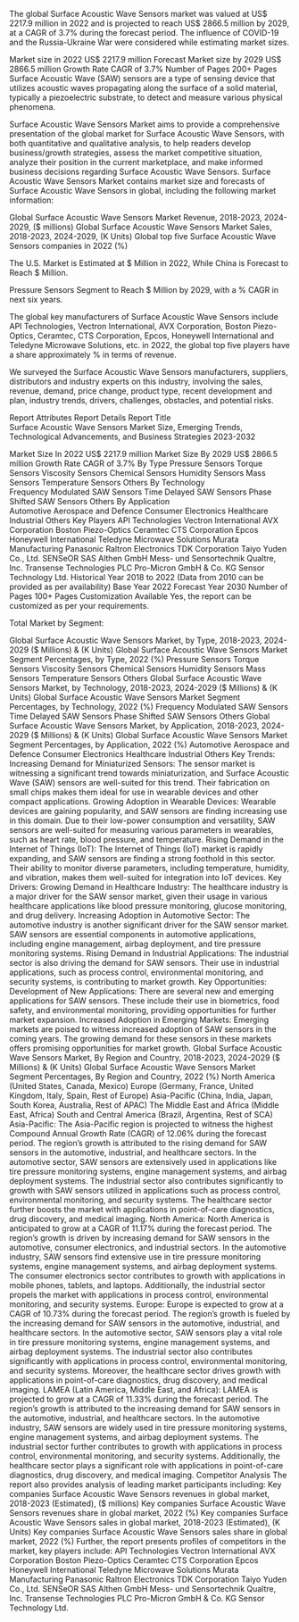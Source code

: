 The global Surface Acoustic Wave Sensors market was valued at US$ 2217.9 million in 2022 and is projected to reach US$ 2866.5 million by 2029, at a CAGR of 3.7% during the forecast period. The influence of COVID-19 and the Russia-Ukraine War were considered while estimating market sizes.

Market size in 2022	US$ 2217.9 million	Forecast Market size by 2029	US$ 2866.5 million
Growth Rate	CAGR of 3.7%	Number of Pages	200+ Pages
Surface Acoustic Wave (SAW) sensors are a type of sensing device that utilizes acoustic waves propagating along the surface of a solid material, typically a piezoelectric substrate, to detect and measure various physical phenomena.

Surface Acoustic Wave Sensors Market aims to provide a comprehensive presentation of the global market for Surface Acoustic Wave Sensors, with both quantitative and qualitative analysis, to help readers develop business/growth strategies, assess the market competitive situation, analyze their position in the current marketplace, and make informed business decisions regarding Surface Acoustic Wave Sensors. Surface Acoustic Wave Sensors Market contains market size and forecasts of Surface Acoustic Wave Sensors in global, including the following market information:

Global Surface Acoustic Wave Sensors Market Revenue, 2018-2023, 2024-2029, ($ millions)
Global Surface Acoustic Wave Sensors Market Sales, 2018-2023, 2024-2029, (K Units)
Global top five Surface Acoustic Wave Sensors companies in 2022 (%)


The U.S. Market is Estimated at $ Million in 2022, While China is Forecast to Reach $ Million.

Pressure Sensors Segment to Reach $ Million by 2029, with a % CAGR in next six years.

The global key manufacturers of Surface Acoustic Wave Sensors include API Technologies, Vectron International, AVX Corporation, Boston Piezo-Optics, Ceramtec, CTS Corporation, Epcos, Honeywell International and Teledyne Microwave Solutions, etc. in 2022, the global top five players have a share approximately % in terms of revenue.

We surveyed the Surface Acoustic Wave Sensors manufacturers, suppliers, distributors and industry experts on this industry, involving the sales, revenue, demand, price change, product type, recent development and plan, industry trends, drivers, challenges, obstacles, and potential risks.

Report Attributes	Report Details
Report Title	
Surface Acoustic Wave Sensors Market Size, Emerging Trends, Technological Advancements, and Business Strategies 2023-2032

Market Size In 2022	US$ 2217.9 million
Market Size By 2029	US$ 2866.5 million
Growth Rate	CAGR of 3.7%
By Type	
Pressure Sensors
Torque Sensors
Viscosity Sensors
Chemical Sensors
Humidity Sensors
Mass Sensors
Temperature Sensors
Others
By Technology	
Frequency Modulated SAW Sensors
Time Delayed SAW Sensors
Phase Shifted SAW Sensors
Others
By Application	
Automotive
Aerospace and Defence
Consumer Electronics
Healthcare
Industrial
Others
Key Players	
API Technologies
Vectron International
AVX Corporation
Boston Piezo-Optics
Ceramtec
CTS Corporation
Epcos
Honeywell International
Teledyne Microwave Solutions
Murata Manufacturing
Panasonic
Raltron Electronics
TDK Corporation
Taiyo Yuden Co., Ltd.
SENSeOR SAS
Althen GmbH Mess- und Sensortechnik
Qualtre, Inc.
Transense Technologies PLC
Pro-Micron GmbH & Co. KG
Sensor Technology Ltd.
Historical Year	2018 to 2022 (Data from 2010 can be provided as per availability)
Base Year	2022
Forecast Year	2030
Number of Pages	100+ Pages
Customization Available	Yes, the report can be customized as per your requirements.
 

Total Market by Segment:

Global Surface Acoustic Wave Sensors Market, by Type, 2018-2023, 2024-2029 ($ Millions) & (K Units)
Global Surface Acoustic Wave Sensors Market Segment Percentages, by Type, 2022 (%)
Pressure Sensors
Torque Sensors
Viscosity Sensors
Chemical Sensors
Humidity Sensors
Mass Sensors
Temperature Sensors
Others
Global Surface Acoustic Wave Sensors Market, by Technology, 2018-2023, 2024-2029 ($ Millions) & (K Units)
Global Surface Acoustic Wave Sensors Market Segment Percentages, by Technology, 2022 (%)
Frequency Modulated SAW Sensors
Time Delayed SAW Sensors
Phase Shifted SAW Sensors
Others
Global Surface Acoustic Wave Sensors Market, by Application, 2018-2023, 2024-2029 ($ Millions) & (K Units)
Global Surface Acoustic Wave Sensors Market Segment Percentages, by Application, 2022 (%)
Automotive
Aerospace and Defence
Consumer Electronics
Healthcare
Industrial
Others
Key Trends:
Increasing Demand for Miniaturized Sensors: The sensor market is witnessing a significant trend towards miniaturization, and Surface Acoustic Wave (SAW) sensors are well-suited for this trend. Their fabrication on small chips makes them ideal for use in wearable devices and other compact applications.
Growing Adoption in Wearable Devices: Wearable devices are gaining popularity, and SAW sensors are finding increasing use in this domain. Due to their low-power consumption and versatility, SAW sensors are well-suited for measuring various parameters in wearables, such as heart rate, blood pressure, and temperature.
Rising Demand in the Internet of Things (IoT): The Internet of Things (IoT) market is rapidly expanding, and SAW sensors are finding a strong foothold in this sector. Their ability to monitor diverse parameters, including temperature, humidity, and vibration, makes them well-suited for integration into IoT devices.
Key Drivers:
Growing Demand in Healthcare Industry: The healthcare industry is a major driver for the SAW sensor market, given their usage in various healthcare applications like blood pressure monitoring, glucose monitoring, and drug delivery.
Increasing Adoption in Automotive Sector: The automotive industry is another significant driver for the SAW sensor market. SAW sensors are essential components in automotive applications, including engine management, airbag deployment, and tire pressure monitoring systems.
Rising Demand in Industrial Applications: The industrial sector is also driving the demand for SAW sensors. Their use in industrial applications, such as process control, environmental monitoring, and security systems, is contributing to market growth.
Key Opportunities:
Development of New Applications: There are several new and emerging applications for SAW sensors. These include their use in biometrics, food safety, and environmental monitoring, providing opportunities for further market expansion.
Increased Adoption in Emerging Markets: Emerging markets are poised to witness increased adoption of SAW sensors in the coming years. The growing demand for these sensors in these markets offers promising opportunities for market growth.
Global Surface Acoustic Wave Sensors Market, By Region and Country, 2018-2023, 2024-2029 ($ Millions) & (K Units)
Global Surface Acoustic Wave Sensors Market Segment Percentages, By Region and Country, 2022 (%)
North America (United States, Canada, Mexico)
Europe (Germany, France, United Kingdom, Italy, Spain, Rest of Europe)
Asia-Pacific (China, India, Japan, South Korea, Australia, Rest of APAC)
The Middle East and Africa (Middle East, Africa)
South and Central America (Brazil, Argentina, Rest of SCA)
Asia-Pacific:
The Asia-Pacific region is projected to witness the highest Compound Annual Growth Rate (CAGR) of 12.06% during the forecast period.
The region’s growth is attributed to the rising demand for SAW sensors in the automotive, industrial, and healthcare sectors.
In the automotive sector, SAW sensors are extensively used in applications like tire pressure monitoring systems, engine management systems, and airbag deployment systems.
The industrial sector also contributes significantly to growth with SAW sensors utilized in applications such as process control, environmental monitoring, and security systems.
The healthcare sector further boosts the market with applications in point-of-care diagnostics, drug discovery, and medical imaging.
North America:
North America is anticipated to grow at a CAGR of 11.17% during the forecast period.
The region’s growth is driven by increasing demand for SAW sensors in the automotive, consumer electronics, and industrial sectors.
In the automotive industry, SAW sensors find extensive use in tire pressure monitoring systems, engine management systems, and airbag deployment systems.
The consumer electronics sector contributes to growth with applications in mobile phones, tablets, and laptops.
Additionally, the industrial sector propels the market with applications in process control, environmental monitoring, and security systems.
Europe:
Europe is expected to grow at a CAGR of 10.73% during the forecast period.
The region’s growth is fueled by the increasing demand for SAW sensors in the automotive, industrial, and healthcare sectors.
In the automotive sector, SAW sensors play a vital role in tire pressure monitoring systems, engine management systems, and airbag deployment systems.
The industrial sector also contributes significantly with applications in process control, environmental monitoring, and security systems.
Moreover, the healthcare sector drives growth with applications in point-of-care diagnostics, drug discovery, and medical imaging.
LAMEA (Latin America, Middle East, and Africa):
LAMEA is projected to grow at a CAGR of 11.33% during the forecast period.
The region’s growth is attributed to the increasing demand for SAW sensors in the automotive, industrial, and healthcare sectors.
In the automotive industry, SAW sensors are widely used in tire pressure monitoring systems, engine management systems, and airbag deployment systems.
The industrial sector further contributes to growth with applications in process control, environmental monitoring, and security systems.
Additionally, the healthcare sector plays a significant role with applications in point-of-care diagnostics, drug discovery, and medical imaging.
Competitor Analysis
The report also provides analysis of leading market participants including:
Key companies Surface Acoustic Wave Sensors revenues in global market, 2018-2023 (Estimated), ($ millions)
Key companies Surface Acoustic Wave Sensors revenues share in global market, 2022 (%)
Key companies Surface Acoustic Wave Sensors sales in global market, 2018-2023 (Estimated), (K Units)
Key companies Surface Acoustic Wave Sensors sales share in global market, 2022 (%)
Further, the report presents profiles of competitors in the market, key players include:
API Technologies
Vectron International
AVX Corporation
Boston Piezo-Optics
Ceramtec
CTS Corporation
Epcos
Honeywell International
Teledyne Microwave Solutions
Murata Manufacturing
Panasonic
Raltron Electronics
TDK Corporation
Taiyo Yuden Co., Ltd.
SENSeOR SAS
Althen GmbH Mess- und Sensortechnik
Qualtre, Inc.
Transense Technologies PLC
Pro-Micron GmbH & Co. KG
Sensor Technology Ltd.
